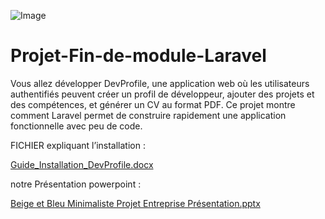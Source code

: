 ![Image](https://github.com/user-attachments/assets/01c98ee5-053e-4e32-add3-3f8047702a0e)


# Projet-Fin-de-module-Laravel
Vous allez développer DevProfile, une application web où les utilisateurs authentifiés peuvent créer un profil de développeur, ajouter des projets et des compétences, et générer un CV au format PDF. Ce projet montre comment Laravel permet de construire rapidement une application fonctionnelle avec peu de code.

FICHIER expliquant l’installation :

[Guide_Installation_DevProfile.docx](https://github.com/user-attachments/files/20374472/Guide_Installation_DevProfile_Laravel.docx)

notre Présentation powerpoint :

[Beige et Bleu Minimaliste Projet Entreprise Présentation.pptx](https://github.com/user-attachments/files/20374529/Beige.et.Bleu.Minimaliste.Projet.Entreprise.Presentation.pptx)






